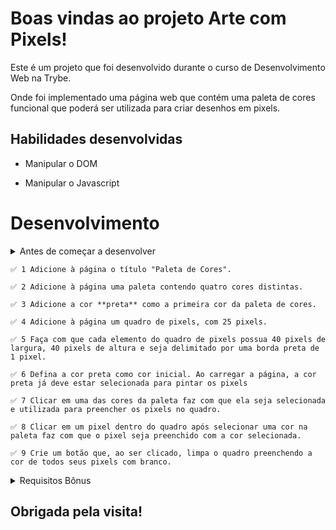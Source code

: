 # Boas vindas ao projeto Arte com Pixels!

Este é um projeto que foi desenvolvido durante o curso de Desenvolvimento Web na Trybe.


Onde foi implementado uma página web que contém uma paleta de cores funcional que poderá ser utilizada para criar desenhos em pixels.

## Habilidades desenvolvidas

- Manipular o DOM

- Manipular o Javascript


# Desenvolvimento

<details>
  <summary>
      Antes de começar a desenvolver
  </summary>

1. Clone o repositório
  * `git clone git@github.com:mabiiak/pixels-art.git`
  * Entre na pasta do repositório que você acabou de clonar:
    * `cd pixels-art`

2. Instale as dependências e inicialize o projeto
  * Instale as dependências:
    * `npm install`

3. Crie uma branch a partir da branch `master`
  * Verifique que você está na branch `master`
    * Exemplo: `git branch`
  * Se não estiver, mude para a branch `master`
    * Exemplo: `git checkout master`
  * Agora, crie uma branch onde você vai guardar os `commits` do seu projeto
    * Você deve criar uma branch no seguinte formato: `nome-de-usuario-nome-do-projeto`
    * Exemplo: `git checkout -b mariazinha-project-pixels-art`

4. Adicione as mudanças ao _stage_ do Git e faça um `commit`
  * Verifique que as mudanças ainda não estão no _stage_
    * Exemplo: `git status` (devem aparecer listados os novos arquivos em vermelho)
  * Adicione o novo arquivo ao _stage_ do Git
      * Exemplo:
        * `git add .` (adicionando todas as mudanças - _que estavam em vermelho_ - ao stage do Git)
        * `git status` (devem aparecer listados os arquivos em verde)
  * Faça o `commit` inicial
      * Exemplo:
        * `git commit -m 'iniciando o projeto.'` (fazendo o primeiro commit)
        * `git status` (deve aparecer uma mensagem tipo _nothing to commit_ )

5. Adicione a sua branch com o novo `commit` ao repositório remoto
  * Usando o exemplo anterior: `git push -u origin nome-pixels-art`

6. Crie um novo `Pull Request` _(PR)_
  * Vá até a página de _Pull Requests_ do [repositório no GitHub](https://github.com/mabiiak/pixels-art/pulls)
  * Clique no botão verde _"New pull request"_
  * Clique na caixa de seleção _"Compare"_ e escolha a sua branch **com atenção**
  * Adicione uma descrição para o _Pull Request_, um título que o identifique, e clique no botão verde _"Create pull request"_. Crie da seguinte forma: `[NOME] Nome Pull Request`
  * Adicione uma descrição para o _Pull Request_, um título claro que o identifique, e clique no botão verde _"Create pull request"_
  * **Não se preocupe em preencher mais nada por enquanto!**
  * Volte até a [página de _Pull Requests_ do repositório](https://github.com/mabiiak/pixels-art/pulls) e confira que o seu _Pull Request_ está criado

</details>

    ✅ 1 Adicione à página o título "Paleta de Cores".

    ✅ 2 Adicione à página uma paleta contendo quatro cores distintas.

    ✅ 3 Adicione a cor **preta** como a primeira cor da paleta de cores.

    ✅ 4 Adicione à página um quadro de pixels, com 25 pixels.

    ✅ 5 Faça com que cada elemento do quadro de pixels possua 40 pixels de largura, 40 pixels de altura e seja delimitado por uma borda preta de 1 pixel.

    ✅ 6 Defina a cor preta como cor inicial. Ao carregar a página, a cor preta já deve estar selecionada para pintar os pixels

    ✅ 7 Clicar em uma das cores da paleta faz com que ela seja selecionada e utilizada para preencher os pixels no quadro.

    ✅ 8 Clicar em um pixel dentro do quadro após selecionar uma cor na paleta faz com que o pixel seja preenchido com a cor selecionada.

    ✅ 9 Crie um botão que, ao ser clicado, limpa o quadro preenchendo a cor de todos seus pixels com branco.

<details>
  <summary>
    Requisitos Bônus
  </summary>

    ✅ 10 Faça o quadro de pixels ter seu tamanho definido pela pessoa usuária.

    ✅ 11 Limite o tamanho mínimo e máximo do board.

    ✅ 12 Faça com que as cores da paleta sejam geradas aleatoriamente ao carregar a página.
</details>

## Obrigada pela visita!